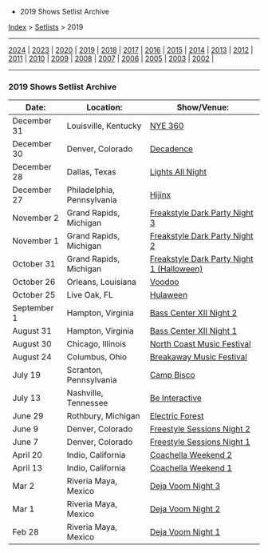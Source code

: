  * 2019 Shows Setlist Archive

[Index](https://www.reddit.com/r/bassnectar/wiki/index) >
[Setlists](https://www.reddit.com/r/bassnectar/wiki/interactive/setlists) >
2019

* * *

[2024](./2024.md) | [2023](./2023.md) | [2020](./2020.md) | [2019](./2019.md) | [2018](./2018.md) | [2017](./2017.md) | [2016](./2016.md) | [2015](./2015.md) | [2014](./2014.md) | [2013](./2013.md) | [2012](./2012.md) | [2011](./2011.md) | [2010](./2010.md) | [2009](./2009.md) | [2008](./2008.md) | [2007](./2007.md) | [2006](./2006.md) | [2005](./2005.md) | [2003](./2003.md) | [2002](./2002.md) | 

* * *

### 2019 Shows Setlist Archive

Date: | Location: | Show/Venue:  
---|---|---  
December 31 | Louisville, Kentucky | [NYE 360](./2019/nye360.md)  
December 30 | Denver, Colorado | [Decadence](./2019/decadence.md)  
December 28 | Dallas, Texas | [Lights All Night](./2019/lightsallnight.md)  
December 27 | Philadelphia, Pennsylvania | [Hijinx](./2019/hijinx.md)  
November 2 | Grand Rapids, Michigan | [Freakstyle Dark Party Night 3](./2019/freakstylenight3.md)  
November 1 | Grand Rapids, Michigan | [Freakstyle Dark Party Night 2](./2019/freakstylenight2.md)  
October 31 | Grand Rapids, Michigan | [Freakstyle Dark Party Night 1 (Halloween)](./2019/freakstylenight1.md)  
October 26 | Orleans, Louisiana | [Voodoo](./2019/voodoo.md)  
October 25 | Live Oak, FL | [Hulaween](./2019/hulaween.md)  
September 1 | Hampton, Virginia | [Bass Center XII Night 2](./2019/basscenternight2.md)  
August 31 | Hampton, Virginia | [Bass Center XII Night 1](./2019/basscenternight1.md)  
August 30 | Chicago, Illinois | [North Coast Music Festival](./2019/northcoastmusicfestival.md)  
August 24 | Columbus, Ohio | [Breakaway Music Festival](./2019/breakawaymusicfestival.md)  
July 19 | Scranton, Pennsylvania | [Camp Bisco](./2019/campbisco.md)  
July 13 | Nashville, Tennessee | [Be Interactive](./2019/beinteractive.md)  
June 29 | Rothbury, Michigan | [Electric Forest](./2019/electricforest.md)  
June 9 | Denver, Colorado | [Freestyle Sessions Night 2](./2019/freestylenight2.md)  
June 7 | Denver, Colorado | [Freestyle Sessions Night 1](./2019/freestylenight1.md)  
April 20 | Indio, California | [Coachella Weekend 2](./2019/coachella_weekend_twoo.md)  
April 13 | Indio, California | [Coachella Weekend 1](./2019/coachella_weekend_one.md)  
Mar 2 | Riveria Maya, Mexico | [Deja Voom Night 3](./2019/dejavoomnightthreee.md)  
Mar 1 | Riveria Maya, Mexico | [Deja Voom Night 2](./2019/dejavoomnighttwo.md)  
Feb 28 | Riveria Maya, Mexico | [Deja Voom Night 1](./2019/dejavoomnightone.md)

